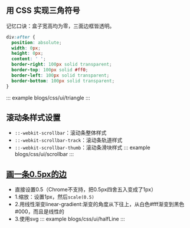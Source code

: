 ## 用 CSS 实现三角符号

记忆口诀：盒子宽高均为零，三面边框皆透明。

```css
div:after {
  position: absolute;
  width: 0px;
  height: 0px;
  content: ' ';
  border-right: 100px solid transparent;
  border-top: 100px solid #ff0;
  border-left: 100px solid transparent;
  border-bottom: 100px solid transparent;
}
```

::: example
blogs/css/ui/triangle
:::

## 滚动条样式设置
- `::-webkit-scrollbar`：滚动条整体样式
- `::-webkit-scrollbar-track`：滚动条轨道样式
- `::-webkit-scrollbar-thumb`：滚动条滑块样式
::: example
blogs/css/ui/scrollbar
::: 


## [画一条0.5px的边](https://juejin.cn/post/6844903582370643975)
- 直接设置0.5（Chrome不支持，把0.5px四舍五入变成了1px）
- 1.缩放：设置1px，然后`scale(0.5)`
- 2.用线性渐变linear-gradient:渐变的角度从下往上，从白色#fff渐变到黑色#000，而且是线性的
- 3.使用svg
::: example
blogs/css/ui/halfLine
::: 